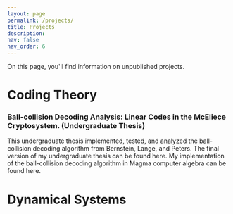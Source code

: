 ```yaml
---
layout: page
permalink: /projects/
title: Projects
description: 
nav: false
nav_order: 6
---
```


On this page, you'll find information on unpublished projects.

# Coding Theory

### Ball-collision Decoding Analysis: Linear Codes in the McEliece Cryptosystem. (Undergraduate Thesis)

This undergraduate thesis implemented, tested, and analyzed the ball-collision decoding algorithm from Bernstein, Lange, and Peters. The final version of my undergraduate thesis can be found here. My implementation of the ball-collision decoding algorithm in Magma computer algebra can be found here.

# Dynamical Systems

